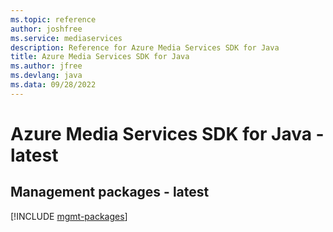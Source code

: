 ```yaml
---
ms.topic: reference
author: joshfree
ms.service: mediaservices
description: Reference for Azure Media Services SDK for Java
title: Azure Media Services SDK for Java
ms.author: jfree
ms.devlang: java
ms.data: 09/28/2022
---
```

# Azure Media Services SDK for Java - latest

## Management packages - latest
[!INCLUDE [mgmt-packages](media-services-mgmt-index.md)]